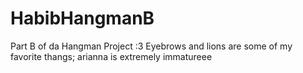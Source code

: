 # HabibHangmanB
Part B of da Hangman Project :3
Eyebrows and lions are some of my favorite thangs; arianna is extremely immatureee
